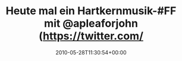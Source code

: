 ---
retweeted: false
source: <a href="http://twitter.com" rel="nofollow">Twitter Web Client</a>
entities:
  hashtags:
  - text: FF
    indices:
    - '28'
    - '31'
  symbols: []
  user_mentions:
  - name: John P. Wand
    screen_name: APLEAFORJOHN
    indices:
    - '36'
    - '49'
    id_str: '19194764'
    id: '19194764'
  - name: Tradition Austria
    screen_name: TraditionA
    indices:
    - '51'
    - '62'
    id_str: '1342639586'
    id: '1342639586'
  - name: Davey Burch
    screen_name: DaveyXVX
    indices:
    - '64'
    - '73'
    id_str: '35709564'
    id: '35709564'
  - name: Matt Greiner
    screen_name: mattgreiner
    indices:
    - '75'
    - '87'
    id_str: '26824188'
    id: '26824188'
  - name: Tobias »Tobe« Reiss
    screen_name: TobeOnFire
    indices:
    - '101'
    - '112'
    id_str: '14785808'
    id: '14785808'
  urls: []
display_text_range:
- '0'
- '112'
favorite_count: '0'
id_str: '14899983787'
truncated: false
retweet_count: '0'
id: '14899983787'
created_at: Fri May 28 11:30:54 +0000 2010
favorited: false
full_text: Heute mal ein Hartkernmusik-#FF mit [@apleaforjohn](https://twitter.com/apleaforjohn),
  [@TRADITIONA](https://twitter.com/TRADITIONA), [@DaveyXVX](https://twitter.com/DaveyXVX),
  [@mattgreiner](https://twitter.com/mattgreiner), [@xpigx](https://twitter.com/xpigx),
  und [@tobeonfire](https://twitter.com/tobeonfire)
lang: de
tags:
- FF
- pesos/twitter
date: '2010-05-28T11:30:54+00:00'
src: https://twitter.com/bascht/status/14899983787
original_url: https://twitter.com/bascht/status/14899983787
type: twitter_tweet
text: Heute mal ein Hartkernmusik-#FF mit [@apleaforjohn](https://twitter.com/apleaforjohn),
  [@TRADITIONA](https://twitter.com/TRADITIONA), [@DaveyXVX](https://twitter.com/DaveyXVX),
  [@mattgreiner](https://twitter.com/mattgreiner), [@xpigx](https://twitter.com/xpigx),
  und [@tobeonfire](https://twitter.com/tobeonfire)
title: Heute mal ein Hartkernmusik-#FF mit @apleaforjohn (https://twitter.com/

---